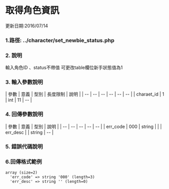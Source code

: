 # 取得角色資訊


更新日期:2016/07/14

### 1.路徑:   ../character/set_newbie_status.php 　　  　

### 2. 說明

輸入角色ID 、status不帶值 可更改table欄位新手狀態值為1
### 3. 輸入參數說明

| 參數 | 意義 | 型別 | 長度限制 | 說明 |
| -- | -- | -- | -- | -- | -- |
| charaet_id | 1 | int | 11   |   --  |

### 4. 回傳參數說明
| 參數 | 意義 | 型別 | 說明 |
| -- | -- | -- | -- | -- |
| err_code | 000 | string |  |
| err_desc |  | string | -- |


### 5. 錯誤代碼說明



### 6.回傳格式範例
```
array (size=2)
  'err_code' => string '000' (length=3)
  'err_desc' => string '' (length=0)
 

```


